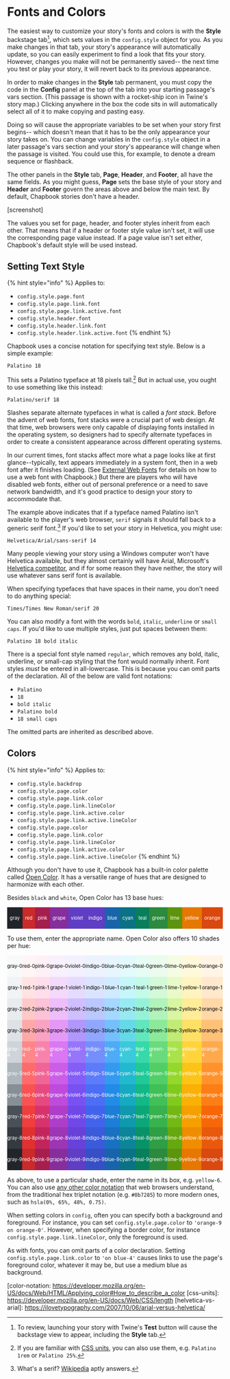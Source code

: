 # Fonts and Colors

The easiest way to customize your story's fonts and colors is with the **Style** backstage tab[^1], which sets values in the `config.style` object for you. As you make changes in that tab, your story's appearance will automatically update, so you can easily experiment to find a look that fits your story. However, changes you make will not be permanently saved-- the next time you test or play your story, it will revert back to its previous appearance.

In order to make changes in the **Style** tab permanent, you must copy the code in the **Config** panel at the top of the tab into your starting passage's vars section. (This passage is shown with a rocket-ship icon in Twine's story map.) Clicking anywhere in the box the code sits in will automatically select all of it to make copying and pasting easy.

Doing so will cause the appropriate variables to be set when your story first begins-- which doesn't mean that it has to be the only appearance your story takes on. You can change variables in the `config.style` object in a later passage's vars section and your story's appearance will change when the passage is visited. You could use this, for example, to denote a dream sequence or flashback.

The other panels in the **Style** tab, **Page**, **Header**, and **Footer**, all have the same fields. As you might guess, **Page** sets the base style of your story and **Header** and **Footer** govern the areas above and below the main text. By default, Chapbook stories don't have a header.

[screenshot]

The values you set for page, header, and footer styles inherit from each other. That means that if a header or footer style value isn't set, it will use the corresponding page value instead. If a page value isn't set either, Chapbook's default style will be used instead.

## Setting Text Style

{% hint style="info" %}
Applies to:

- `config.style.page.font`
- `config.style.page.link.font`
- `config.style.page.link.active.font`
- `config.style.header.font`
- `config.style.header.link.font`
- `config.style.header.link.active.font`
{% endhint %}

Chapbook uses a concise notation for specifying text style. Below is a simple example:

```
Palatino 18
```

This sets a Palatino typeface at 18 pixels tall.[^2] But in actual use, you ought to use something like this instead:

```
Palatino/serif 18
```

Slashes separate alternate typefaces in what is called a _font stack_. Before the advent of web fonts, font stacks were a crucial part of web design. At that time, web browsers were only capable of displaying fonts installed in the operating system, so designers had to specify alternate typefaces in order to create a consistent appearance across different operating systems.

In our current times, font stacks affect more what a page looks like at first glance--typically, text appears immediately in a system font, then in a web font after it finishes loading. (See [External Web Fonts](external-web-fonts.md) for details on how to use a web font with Chapbook.) But there are players who will have disabled web fonts, either out of personal preference or a need to save network bandwidth, and it's good practice to design your story to accommodate that.

The example above indicates that if a typeface named Palatino isn't available to the player's web browser, `serif` signals it should fall back to a generic serif font.[^3] If you'd like to set your story in Helvetica, you might use:

```
Helvetica/Arial/sans-serif 14
```

Many people viewing your story using a Windows computer won't have Helvetica available, but they almost certainly will have Arial, Microsoft's [Helvetica competitor](helvetica-vs-arial), and if for some reason they have neither, the story will use whatever sans serif font is available.

When specifying typefaces that have spaces in their name, you don't need to do anything special:

```
Times/Times New Roman/serif 20
```

You can also modify a font with the words `bold`, `italic`, `underline` or `small caps`. If you'd like to use multiple styles, just put spaces between them:

```
Palatino 18 bold italic
```

There is a special font style named `regular`, which removes any bold, italic, underline, or small-cap styling that the font would normally inherit. Font styles _must_ be entered in all-lowercase. This is because you can omit parts of the declaration. All of the below are valid font notations:

- `Palatino`
- `18`
- `bold italic`
- `Palatino bold`
- `18 small caps`

The omitted parts are inherited as described above.

## Colors

{% hint style="info" %}
Applies to: 
- `config.style.backdrop`
- `config.style.page.color`
- `config.style.page.link.color`
- `config.style.page.link.lineColor`
- `config.style.page.link.active.color`
- `config.style.page.link.active.lineColor`
- `config.style.page.color`
- `config.style.page.link.color`
- `config.style.page.link.lineColor`
- `config.style.page.link.active.color`
- `config.style.page.link.active.lineColor`
{% endhint %}

Although you don't have to use it, Chapbook has a built-in color palette called [Open Color](open-color). It has a versatile range of hues that are designed to harmonize with each other.

Besides `black` and `white`, Open Color has 13 base hues:

<div class="swatch-row last">
<div class="swatch" style="background: #212529">gray</div>
<div class="swatch" style="background: #c92a2a">red</div>
<div class="swatch" style="background: #a61e4d">pink</div>
<div class="swatch" style="background: #862e9c">grape</div>
<div class="swatch" style="background: #5f3dc4">violet</div>
<div class="swatch" style="background: #5f3dc4">indigo</div>
<div class="swatch" style="background: #1864ab">blue</div>
<div class="swatch" style="background: #0b7285">cyan</div>
<div class="swatch" style="background: #087f5b">teal</div>
<div class="swatch" style="background: #2b8a3e">green</div>
<div class="swatch" style="background: #5c940d">lime</div>
<div class="swatch" style="background: #e67700">yellow</div>
<div class="swatch" style="background: #d9480f">orange</div>
</div>

To use them, enter the appropriate name. Open Color also offers 10 shades per hue:

<div class="swatch-row light">
<div class="swatch" style="background: #f8f9fa">gray-0</div>
<div class="swatch" style="background: #fff5f5">red-0</div>
<div class="swatch" style="background: #fff0f6">pink-0</div>
<div class="swatch" style="background: #f8f0fc">grape-0</div>
<div class="swatch" style="background: #f3f0ff">violet-0</div>
<div class="swatch" style="background: #edf2ff">indigo-0</div>
<div class="swatch" style="background: #e7f5ff">blue-0</div>
<div class="swatch" style="background: #e3fafc">cyan-0</div>
<div class="swatch" style="background: #e6fcf5">teal-0</div>
<div class="swatch" style="background: #ebfbee">green-0</div>
<div class="swatch" style="background: #f4fce3">lime-0</div>
<div class="swatch" style="background: #fff9db">yellow-0</div>
<div class="swatch" style="background: #fff4e6">orange-0</div>
</div>
<div class="swatch-row light">
<div class="swatch" style="background: #f1f3f5">gray-1</div>
<div class="swatch" style="background: #ffe3e3">red-1</div>
<div class="swatch" style="background: #ffdeeb">pink-1</div>
<div class="swatch" style="background: #f3d9fa">grape-1</div>
<div class="swatch" style="background: #e5dbff">violet-1</div>
<div class="swatch" style="background: #dbe4ff">indigo-1</div>
<div class="swatch" style="background: #d0ebff">blue-1</div>
<div class="swatch" style="background: #c5f6fa">cyan-1</div>
<div class="swatch" style="background: #c3fae8">teal-1</div>
<div class="swatch" style="background: #d3f9d8">green-1</div>
<div class="swatch" style="background: #e9fac8">lime-1</div>
<div class="swatch" style="background: #fff3bf">yellow-1</div>
<div class="swatch" style="background: #ffe8cc">orange-1</div>
</div>
<div class="swatch-row light">
<div class="swatch" style="background: #e9ecef">gray-2</div>
<div class="swatch" style="background: #ffc9c9">red-2</div>
<div class="swatch" style="background: #fcc2d7">pink-2</div>
<div class="swatch" style="background: #eebefa">grape-2</div>
<div class="swatch" style="background: #d0bfff">violet-2</div>
<div class="swatch" style="background: #bac8ff">indigo-2</div>
<div class="swatch" style="background: #a5d8ff">blue-2</div>
<div class="swatch" style="background: #99e9f2">cyan-2</div>
<div class="swatch" style="background: #96f2d7">teal-2</div>
<div class="swatch" style="background: #b2f2bb">green-2</div>
<div class="swatch" style="background: #d8f5a2">lime-2</div>
<div class="swatch" style="background: #ffec99">yellow-2</div>
<div class="swatch" style="background: #ffd8a8">orange-2</div>
</div>
<div class="swatch-row light">
<div class="swatch" style="background: #dee2e6">gray-3</div>
<div class="swatch" style="background: #ffa8a8">red-3</div>
<div class="swatch" style="background: #faa2c1">pink-3</div>
<div class="swatch" style="background: #e599f7">grape-3</div>
<div class="swatch" style="background: #b197fc">violet-3</div>
<div class="swatch" style="background: #91a7ff">indigo-3</div>
<div class="swatch" style="background: #74c0fc">blue-3</div>
<div class="swatch" style="background: #66d9e8">cyan-3</div>
<div class="swatch" style="background: #63e6be">teal-3</div>
<div class="swatch" style="background: #8ce99a">green-3</div>
<div class="swatch" style="background: #c0eb75">lime-3</div>
<div class="swatch" style="background: #ffe066">yellow-3</div>
<div class="swatch" style="background: #ffc078">orange-3</div>
</div>
<div class="swatch-row">
<div class="swatch" style="background: #ced4da">gray-4</div>
<div class="swatch" style="background: #ff8787">red-4</div>
<div class="swatch" style="background: #f783ac">pink-4</div>
<div class="swatch" style="background: #da77f2">grape-4</div>
<div class="swatch" style="background: #9775fa">violet-4</div>
<div class="swatch" style="background: #748ffc">indigo-4</div>
<div class="swatch" style="background: #4dabf7">blue-4</div>
<div class="swatch" style="background: #3bc9db">cyan-4</div>
<div class="swatch" style="background: #38d9a9">teal-4</div>
<div class="swatch" style="background: #69db7c">green-4</div>
<div class="swatch" style="background: #a9e34b">lime-4</div>
<div class="swatch" style="background: #ffd43b">yellow-4</div>
<div class="swatch" style="background: #ffa94d">orange-4</div>
</div>
<div class="swatch-row">
<div class="swatch" style="background: #adb5bd">gray-5</div>
<div class="swatch" style="background: #ff6b6b">red-5</div>
<div class="swatch" style="background: #f06595">pink-5</div>
<div class="swatch" style="background: #cc5de8">grape-5</div>
<div class="swatch" style="background: #845ef7">violet-5</div>
<div class="swatch" style="background: #5c7cfa">indigo-5</div>
<div class="swatch" style="background: #339af0">blue-5</div>
<div class="swatch" style="background: #22b8cf">cyan-5</div>
<div class="swatch" style="background: #20c997">teal-5</div>
<div class="swatch" style="background: #51cf66">green-5</div>
<div class="swatch" style="background: #94d82d">lime-5</div>
<div class="swatch" style="background: #fcc419">yellow-5</div>
<div class="swatch" style="background: #ff922b">orange-5</div>
</div>
<div class="swatch-row">
<div class="swatch" style="background: #868e96">gray-6</div>
<div class="swatch" style="background: #fa5252">red-6</div>
<div class="swatch" style="background: #e64980">pink-6</div>
<div class="swatch" style="background: #be4bdb">grape-6</div>
<div class="swatch" style="background: #7950f2">violet-6</div>
<div class="swatch" style="background: #4c6ef5">indigo-6</div>
<div class="swatch" style="background: #228be6">blue-6</div>
<div class="swatch" style="background: #15aabf">cyan-6</div>
<div class="swatch" style="background: #12b886">teal-6</div>
<div class="swatch" style="background: #40c057">green-6</div>
<div class="swatch" style="background: #82c91e">lime-6</div>
<div class="swatch" style="background: #fab005">yellow-6</div>
<div class="swatch" style="background: #fd7e14">orange-6</div>
</div>
<div class="swatch-row">
<div class="swatch" style="background: #495057">gray-7</div>
<div class="swatch" style="background: #f03e3e">red-7</div>
<div class="swatch" style="background: #d6336c">pink-7</div>
<div class="swatch" style="background: #ae3ec9">grape-7</div>
<div class="swatch" style="background: #7048e8">violet-7</div>
<div class="swatch" style="background: #4263eb">indigo-7</div>
<div class="swatch" style="background: #1c7ed6">blue-7</div>
<div class="swatch" style="background: #1098ad">cyan-7</div>
<div class="swatch" style="background: #0ca678">teal-7</div>
<div class="swatch" style="background: #37b24d">green-7</div>
<div class="swatch" style="background: #74b816">lime-7</div>
<div class="swatch" style="background: #f59f00">yellow-7</div>
<div class="swatch" style="background: #f76707">orange-7</div>
</div>
<div class="swatch-row">
<div class="swatch" style="background: #343a40">gray-8</div>
<div class="swatch" style="background: #e03131">red-8</div>
<div class="swatch" style="background: #c2255c">pink-8</div>
<div class="swatch" style="background: #9c36b5">grape-8</div>
<div class="swatch" style="background: #6741d9">violet-8</div>
<div class="swatch" style="background: #3b5bdb">indigo-8</div>
<div class="swatch" style="background: #1971c2">blue-8</div>
<div class="swatch" style="background: #0c8599">cyan-8</div>
<div class="swatch" style="background: #099268">teal-8</div>
<div class="swatch" style="background: #2f9e44">green-8</div>
<div class="swatch" style="background: #66a80f">lime-8</div>
<div class="swatch" style="background: #f08c00">yellow-8</div>
<div class="swatch" style="background: #e8590c">orange-8</div>
</div>
<div class="swatch-row last">
<div class="swatch" style="background: #212529">gray-9</div>
<div class="swatch" style="background: #c92a2a">red-9</div>
<div class="swatch" style="background: #a61e4d">pink-9</div>
<div class="swatch" style="background: #862e9c">grape-9</div>
<div class="swatch" style="background: #5f3dc4">violet-9</div>
<div class="swatch" style="background: #364fc7">indigo-9</div>
<div class="swatch" style="background: #1864ab">blue-9</div>
<div class="swatch" style="background: #0b7285">cyan-9</div>
<div class="swatch" style="background: #087f5b">teal-9</div>
<div class="swatch" style="background: #2b8a3e">green-9</div>
<div class="swatch" style="background: #5c940d">lime-9</div>
<div class="swatch" style="background: #e67700">yellow-9</div>
<div class="swatch" style="background: #d9480f">orange-9</div>
</div>

As above, to use a particular shade, enter the name in its box, e.g. `yellow-6`. You can also use [any other color notation](color-notation) that web browsers understand, from the traditional hex triplet notation (e.g. `#0b7285`) to more modern ones, such as `hsla(0%, 65%, 48%, 0.75)`.

When setting colors in `config`, often you can specify both a background and foreground. For instance, you can set `config.style.page.color` to `'orange-9 on orange-0'`. However, when specifying a border color, for instance `config.style.page.link.lineColor`, only the foreground is used.

As with fonts, you can omit parts of a color declaration. Setting `config.style.page.link.color` to `'on blue-4'` causes links to use the page's foreground color, whatever it may be, but use a medium blue as background.

<style>
.swatch-row {
	display: flex;
	height: 50px;
}

.swatch-row.last {
	margin-bottom: 1em;
}

.swatch {
	flex-grow: 1;
	display: inline-flex;
	align-items: center;
	justify-content: center;
	color: white;
	font-size: 80%;
}

.swatch-row.light .swatch {
	color: black;
}
</style>

[^1]: To review, launching your story with Twine's **Test** button will cause the backstage view to appear, including the **Style** tab.

[^2]: If you are familiar with [CSS units](css-units), you can also use them, e.g. `Palatino 1rem` or `Palatino 25%`.

[^3]: What's a serif? [Wikipedia](https://en.wikipedia.org/wiki/Serif) aptly answers.

[open-color]: https://yeun.github.io/open-color/
[color-notation: https://developer.mozilla.org/en-US/docs/Web/HTML/Applying_color#How_to_describe_a_color
[css-units]: https://developer.mozilla.org/en-US/docs/Web/CSS/length
[helvetica-vs-arial]: https://ilovetypography.com/2007/10/06/arial-versus-helvetica/
